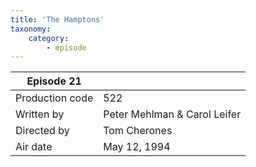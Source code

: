 ```yaml
---
title: 'The Hamptons'
taxonomy:
    category:
        - episode
---
```


| Episode 21 | |
|-----------------|--------------------------------|
| Production code | 522                            |
| Written by      | Peter Mehlman & Carol Leifer   |
| Directed by     | Tom Cherones                   |
| Air date        | May 12, 1994                   |
